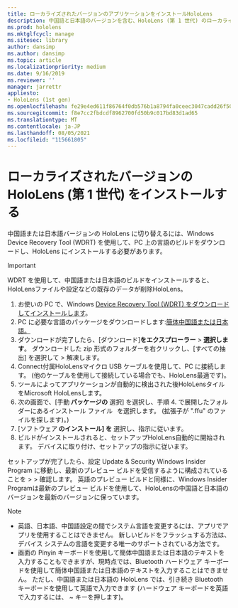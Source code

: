 ```yaml
---
title: ローカライズされたバージョンのアプリケーションをインストールHoloLens
description: 中国語と日本語のバージョンを含む、HoloLens (第 1 世代) のローカライズされたバージョンをインストールする方法について説明します。
ms.prod: hololens
ms.mktglfcycl: manage
ms.sitesec: library
author: dansimp
ms.author: dansimp
ms.topic: article
ms.localizationpriority: medium
ms.date: 9/16/2019
ms.reviewer: ''
manager: jarrettr
appliesto:
- HoloLens (1st gen)
ms.openlocfilehash: fe29e4ed611f86764f0db576b1a8794fa0ceec3047cadd26f502209faadea8b0
ms.sourcegitcommit: f8e7cc2fbdcdf8962700fd50b9c017bd83d1ad65
ms.translationtype: MT
ms.contentlocale: ja-JP
ms.lasthandoff: 08/05/2021
ms.locfileid: "115661805"
---
```

# <a name="install-localized-versions-of-hololens-1st-gen"></a>ローカライズされたバージョンの HoloLens (第 1 世代) をインストールする

中国語または日本語バージョンの HoloLens に切り替えるには、Windows Device Recovery Tool (WDRT) を使用して、PC 上の言語のビルドをダウンロードし、HoloLens にインストールする必要があります。

> [!IMPORTANT]
> WDRT を使用して、中国語または日本語のビルドをインストールすると、HoloLensファイルや設定などの既存のデータが削除HoloLens。 

1. お使いの PC で、Windows [Device Recovery Tool (WDRT) をダウンロードしてインストールします](https://support.microsoft.com/help/12379)。
1. PC に必要な言語のパッケージをダウンロードします:[簡体中国語または日本語](https://aka.ms/hololensdownload-ch)[。](https://aka.ms/hololensdownload-jp)
1. ダウンロードが完了したら、[ダウンロード]**をエクスプローラー**  >  **選択します**。 ダウンロードした zip 形式のフォルダーを右クリックし、[すべての抽出] を選択して  >  解凍します。
1. Connect付属HoloLensマイクロ USB ケーブルを使用して、PC に接続します。 (他のケーブルを使用して接続している場合でも、HoloLens最適です)。
1. ツールによってアプリケーションが自動的に検出された後HoloLensタイルをMicrosoft HoloLensします。
1. 次の画面で、[手動 **パッケージの** 選択] を選択し、手順 4. で展開したフォルダーにあるインストール ファイル   を選択します。 (拡張子が ".ffu" のファイルを探します)。) 
1. [ソフトウェア **のインストール] を** 選択し、指示に従います。 
1. ビルドがインストールされると、セットアップHoloLens自動的に開始されます。 デバイスに取り付け、セットアップの指示に従います。 

セットアップが完了したら、設定 Update & Security Windows Insider Program に移動し、最新のプレビュー ビルドを受信するように構成されていることを  >    >  確認します。 英語のプレビュー ビルドと同様に、Windows Insider Programは最新のプレビュー ビルドを使用して、HoloLensの中国語と日本語のバージョンを最新のバージョンに保っています。

> [!NOTE]
>  
> - 英語、日本語、中国語設定の間でシステム言語を変更するには、アプリでアプリを使用することはできません。 新しいビルドをフラッシュする方法は、デバイス システムの言語を変更する唯一のサポートされている方法です。
> - 画面の Pinyin キーボードを使用して簡体中国語または日本語のテキストを入力することもできますが、現時点では、Bluetooth ハードウェア キーボードを使用して簡体中国語または日本語のテキストを入力することはできません。  ただし、中国語または日本語の HoloLens では、引き続き Bluetooth キーボードを使用して英語で入力できます (ハードウェア キーボードを英語で入力するには、 ~ キーを押します)。
